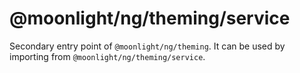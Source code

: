 # @moonlight/ng/theming/service

Secondary entry point of `@moonlight/ng/theming`. It can be used by importing from `@moonlight/ng/theming/service`.
